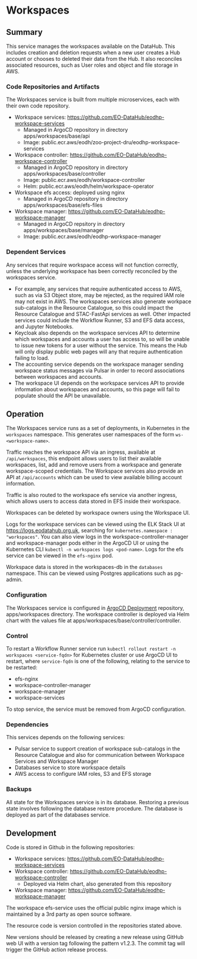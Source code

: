 # Workspaces

## Summary

This service manages the workspaces available on the DataHub. This includes creation and deletion requests when a new user creates a Hub account or chooses to deleted their data from the Hub. It also reconciles associated resources, such as User roles and object and file storage in AWS.

### Code Repositories and Artifacts

The Workspaces service is built from multiple microservices, each with their own code repository.
- Workspace services: https://github.com/EO-DataHub/eodhp-workspace-services
  - Managed in ArgoCD repository in directory apps/workspaces/base/api
  - Image: public.ecr.aws/eodh/zoo-project-dru/eodhp-workspace-services
- Workspace controller: https://github.com/EO-DataHub/eodhp-workspace-controller
  - Managed in ArgoCD repository in directory apps/workspaces/base/controller
  - Image: public.ecr.aws/eodh/workspace-controller
  - Helm: public.ecr.aws/eodh/helm/workspace-operator
- Workspace efs access: deployed using nginx
  - Managed in ArgoCD repository in directory apps/workspaces/base/efs-files
- Workspace manager: https://github.com/EO-DataHub/eodhp-workspace-manager
  - Managed in ArgoCD repsitory in directory apps/workspaces/base/manager
  - Image: public.ecr.aws/eodh/eodhp-workspace-manager

### Dependent Services

Any services that require workspace access will not function correctly, unless the underlying workspace has been correctly reconciled by the workspaces service. 
- For example, any services that require authenticated access to AWS, such as via S3 Object store, may be rejected, as the required IAM role may not exist in AWS. The workspaces services also generate workpace sub-catalogs in the Resource Catalogue, so this could impact the Resource Catalogue and STAC-FastApi services as well. Other impacted services could include the Workflow Runner, S3 and EFS data access, and Jupyter Notebooks.
- Keycloak also depends on the workspace services API to determine which workspaces and accounts a user has access to, so will be unable to issue new tokens for a user without the service. This means the Hub will only display public web pages will any that require authentication failing to load.
- The accounting service depends on the workspace manager sending workspace status messages via Pulsar in order to record associations between workspaces and accounts.
- The workspace UI depends on the workspace services API to provide information about workspaces and accounts, so this page will fail to populate should the API be unavailable.

## Operation

The Workspaces service runs as a set of deployments, in Kubernetes in the `workspaces` namespace. This generates user namespaces of the form `ws-<workspace-name>`.

Traffic reaches the workspace API via an ingress, available at `/api/workspaces`, this endpoint allows users to list their available workspaces, list, add and remove users from a workspace and generate workspace-scoped credentials. The Workspace services also provide an API at `/api/accounts` which can be used to view available billing account information.

Traffic is also routed to the workspace efs service via another ingress, which allows users to access data stored in EFS inside their workspace.

Workspaces can be deleted by workspace owners using the Workspace UI.

Logs for the workspace services can be viewed using the ELK Stack UI at https://logs.eodatahub.org.uk, searching for `kubernetes.namespace : "workspaces"`. You can also view logs in the workspace-controller-manager and workspace-manager pods either in the ArgoCD UI or using the Kubernetes CLI `kubectl -n workspaces logs <pod-name>`. Logs for the efs service can be viewed in the `efs-nginx` pod.

Workspace data is stored in the workspaces-db in the `databases` namespace. This can be viewed using Postgres applications such as pg-admin.

### Configuration

The Workspaces service is configured in [ArgoCD Deployment](https://github.com/EO-DataHub/eodhp-argocd-deployment) repository, apps/workspaces directory. The workspace controller is deployed via Helm chart with the values file at apps/workspaces/base/controller/controller.

### Control

To restart a Workflow Runner service run `kubectl rollout restart -n workspaces <service-fqdn>` for Kubernetes cluster or use ArgoCD UI to restart, where `service-fqdn` is one of the following, relating to the service to be restarted:

- efs-nginx
- workspace-controller-manager
- workspace-manager
- workspace-services

To stop service, the service must be removed from ArgoCD configuration.

### Dependencies

This services depends on the following services:
- Pulsar service to support creation of workspace sub-catalogs in the Resource Catalogue and also for communication between Workspace Services and Workspace Manager
- Databases service to store workspace details
- AWS access to configure IAM roles, S3 and EFS storage

### Backups

All state for the Workspaces service is in its database. Restoring a previous state involves following the database restore procedure. The database is deployed as part of the databases service.

## Development

Code is stored in Github in the following repositories:
- Workspace services: https://github.com/EO-DataHub/eodhp-workspace-services
- Workspace controller: https://github.com/EO-DataHub/eodhp-workspace-controller
  - Deployed via Helm chart, also generated from this repository
- Workspace manager: https://github.com/EO-DataHub/eodhp-workspace-manager

The workspace efs-service uses the official public nginx image which is maintained by a 3rd party as open source software.

The resource code is version controlled in the repositories stated above.

New versions should be released by creating a new release using GitHub web UI with a version tag following the pattern v1.2.3. The commit tag will trigger the GitHub action release process.
